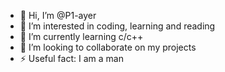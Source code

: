 - 👋 Hi, I’m @P1-ayer
- 👀 I’m interested in coding, learning and reading
- 🌱 I’m currently learning c/c++
- 💞️ I’m looking to collaborate on my projects
- ⚡ Useful fact: I am a man 

